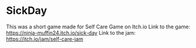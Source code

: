 # SickDay

This was a short game made for Self Care Game on Itch.io
Link to the game: https://ninja-muffin24.itch.io/sick-day
Link to the jam: https://itch.io/jam/self-care-jam
